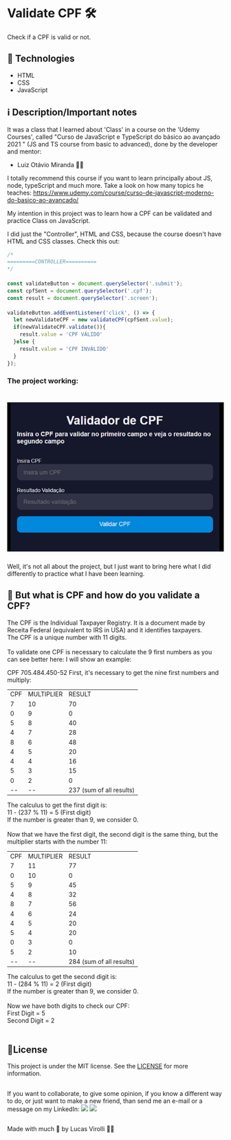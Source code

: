 # Validate CPF 🛠

Check if a CPF is valid or not.

## 🚀 Technologies
- HTML
- CSS
- JavaScript

## ℹ Description/Important notes

It was a class that I learned about 'Class' in a course on the 'Udemy Courses', called "Curso de JavaScript e TypeScript do básico ao avançado 2021
" (JS and TS course from basic to advanced), done by the developer and mentor:
- Luiz Otávio Miranda 🧙‍♂️

I totally recommend this course if you want to learn principally about JS, node, typeScript and much more. Take a look on how many topics he teaches: https://www.udemy.com/course/curso-de-javascript-moderno-do-basico-ao-avancado/

My intention in this project was to learn how a CPF can be validated and practice Class on JavaScript.

I did just the "Controller", HTML and CSS, because the course doesn't have HTML and CSS classes. Check this out:

```javascript
/*
=========CONTROLLER==========
*/

const validateButton = document.querySelector('.submit');
const cpfSent = document.querySelector('.cpf');
const result = document.querySelector('.screen');

validateButton.addEventListener('click', () => {
  let newValidateCPF = new validateCPF(cpfSent.value);
  if(newValidateCPF.validate()){
    result.value = 'CPF VÁLIDO'
  }else {
    result.value = 'CPF INVÁLIDO'
  }
});
```

### The project working:

<h1>
  <img src="./assets/lucas-validacao-cpf.gif" />
</h1>

Well, it's not all about the project, but I just want to bring here what I did differently to practice what I have been learning.

## 📌 But what is CPF and how do you validate a CPF?
The CPF is the Individual Taxpayer Registry. It is a document made by Receita Federal (equivalent to IRS in USA) and it identifies taxpayers. </br>
The CPF is a unique number with 11 digits. </br>
</br>
To validate one CPF is necessary to calculate the 9 first numbers as you can see better here:
I will show an example:

CPF 705.484.450-52
First, it's necessary to get the nine first numbers and multiply:

<table>
<tr>
  <td>CPF</td>
  <td>MULTIPLIER</td>
  <td>RESULT</td>
</tr>
<tr>
  <td>7</td>
  <td>10</td>
  <td>70</td>
</tr>
<tr>
  <td>0</td>
  <td>9</td>
  <td>0</td>
</tr>
<tr>
  <td>5</td>
  <td>8</td>
  <td>40</td>
</tr>
<tr>
  <td>4</td>
  <td>7</td>
  <td>28</td>
</tr>
<tr>
  <td>8</td>
  <td>6</td>
  <td>48</td>
</tr>
<tr>
  <td>4</td>
  <td>5</td>
  <td>20</td>
</tr>
<tr>
  <td>4</td>
  <td>4</td>
  <td>16</td>
</tr>
<tr>
  <td>5</td>
  <td>3</td>
  <td>15</td>
</tr>
<tr>
  <td>0</td>
  <td>2</td>
  <td>0</td>
</tr>
<tr>
  <td>--</td>
  <td>--</td>
  <td>237 (sum of all results)</td>
</tr>
</table>

The calculus to get the first digit is: </br>
11 - (237 % 11) = 5 (First digit) </br>
If the number is greater than 9, we consider 0.
</br>
</br>
Now that we have the first digit, the second digit is the same thing, but the multiplier starts with the number 11:
<table>
<tr>
  <td>CPF</td>
  <td>MULTIPLIER</td>
  <td>RESULT</td>
</tr>
<tr>
  <td>7</td>
  <td>11</td>
  <td>77</td>
</tr>
<tr>
  <td>0</td>
  <td>10</td>
  <td>0</td>
</tr>
<tr>
  <td>5</td>
  <td>9</td>
  <td>45</td>
</tr>
<tr>
  <td>4</td>
  <td>8</td>
  <td>32</td>
</tr>
<tr>
  <td>8</td>
  <td>7</td>
  <td>56</td>
</tr>
<tr>
  <td>4</td>
  <td>6</td>
  <td>24</td>
</tr>
<tr>
  <td>4</td>
  <td>5</td>
  <td>20</td>
</tr>
<tr>
  <td>5</td>
  <td>4</td>
  <td>20</td>
</tr>
<tr>
  <td>0</td>
  <td>3</td>
  <td>0</td>
</tr>
<tr>
  <td>5</td>
  <td>2</td>
  <td>10</td>
</tr>
<tr>
  <td>--</td>
  <td>--</td>
  <td>284 (sum of all results)</td>
</tr>
</table>

The calculus to get the second digit is: </br>
11 - (284 % 11) = 2 (First digit) </br>
If the number is greater than 9, we consider 0.
</br>
</br>
Now we have both digits to check our CPF: </br>
First Digit = 5 </br>
Second Digit = 2 </br>
</br>

## 📝License
This project is under the MIT license. See the [LICENSE](https://choosealicense.com/licenses/mit/) for more information.

##

If you want to collaborate, to give some opinion, if you know a different way to do, or just want to make a new friend, than send me an e-mail or a message on my LinkedIn:
 <a href = "mailto:lucas.virolli2@gmail.com"><img src="https://img.shields.io/badge/Gmail-D14836?style=for-the-badge&logo=gmail&logoColor=white" target="_blank"></a>
 <a href="https://www.linkedin.com/in/lucasvirollidalbello/" target="_blank"><img src="https://img.shields.io/badge/-LinkedIn-%230077B5?style=for-the-badge&logo=linkedin&logoColor=white" target="_blank"></a> 

##

Made with much 💜 by Lucas Virolli 🙋‍♂️
